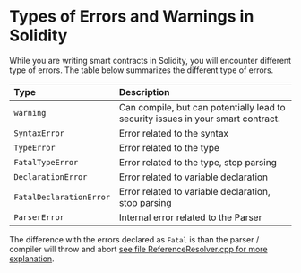 # Types of Errors and Warnings in Solidity

While you are writing smart contracts in Solidity, you will encounter different type of errors. The table below summarizes the different type of errors.

|Type|Description|
|:--|:---------|
|`warning`|Can compile, but can potentially lead to security issues in your smart contract.|
|`SyntaxError`|Error related to the syntax|
|`TypeError`|Error related to the type|
|`FatalTypeError`|Error related to the type, stop parsing|
|`DeclarationError`|Error related to variable declaration|
|`FatalDeclarationError`|Error related to variable declaration, stop parsing|
|`ParserError`|Internal error related to the Parser|

The difference with the errors declared as `Fatal` is than the parser / compiler will throw and abort [see file ReferenceResolver.cpp for more explanation](https://github.com/ethereum/solidity/blob/develop/libsolidity/analysis/ReferencesResolver.h).